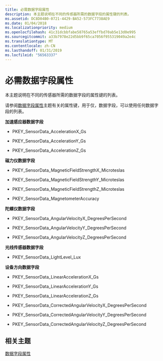 ```yaml
---
title: 必需数据字段属性
description: 本主题说明在不同的传感器所需的数据字段的属性键的列表。
ms.assetid: DC8D04B0-0721-4429-BA52-573FC7738AE9
ms.date: 01/04/2018
ms.localizationpriority: medium
ms.openlocfilehash: 41c31dcbbfabe58765a53effbd70ab5e13d0e995
ms.sourcegitcommit: a33b7978e22d5bb9f65ca7056f955319049a2e4c
ms.translationtype: MT
ms.contentlocale: zh-CN
ms.lasthandoff: 01/31/2019
ms.locfileid: "56563337"
---
```

# <a name="required-data-field-properties"></a>必需数据字段属性


本主题说明在不同的传感器所需的数据字段的属性键的列表。

请参阅[数据字段属性](data-field-properties.md)主题有关的属性键，用于仅，数据字段，可以使用任何数据字段的列表。

**加速感应器数据字段**

-   PKEY\_SensorData\_AccelerationX\_Gs

-   PKEY\_SensorData\_AccelerationY\_Gs

-   PKEY\_SensorData\_AccelerationZ\_Gs

**磁力仪数据字段**

-   PKEY\_SensorData\_MagneticFieldStrengthX\_Microteslas

-   PKEY\_SensorData\_MagneticFieldStrengthY\_Microteslas

-   PKEY\_SensorData\_MagneticFieldStrengthZ\_Microteslas

-   PKEY\_SensorData\_MagnetometerAccuracy

**陀螺仪数据字段**

-   PKEY\_SensorData\_AngularVelocityX\_DegreesPerSecond

-   PKEY\_SensorData\_AngularVelocityY\_DegreesPerSecond

-   PKEY\_SensorData\_AngularVelocityZ\_DegreesPerSecond

**光线传感器数据字段**

-   PKEY\_SensorData\_LightLevel\_Lux

**设备方向数据字段**

-   PKEY\_SensorData\_LinearAccelerationX\_Gs

-   PKEY\_SensorData\_LinearAccelerationY\_Gs

-   PKEY\_SensorData\_LinearAccelerationZ\_Gs

-   PKEY\_SensorData\_CorrectedAngularVelocityX\_DegreesPerSecond

-   PKEY\_SensorData\_CorrectedAngularVelocityY\_DegreesPerSecond

-   PKEY\_SensorData\_CorrectedAngularVelocityZ\_DegreesPerSecond

## <a name="related-topics"></a>相关主题


[数据字段属性](data-field-properties.md)

 

 






